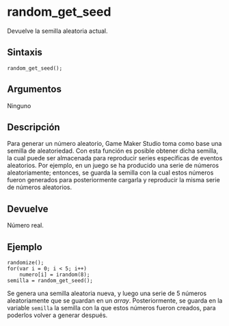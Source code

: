 # random_get_seed

Devuelve la semilla aleatoria actual.

## Sintaxis

  
```gml  
random_get_seed();  
```  

## Argumentos

Ninguno

## Descripción

Para generar un número aleatorio, Game Maker Studio toma como base una semilla de aleatoriedad. Con esta función es posible obtener dicha semilla, la cual puede ser almacenada para reproducir series específicas de eventos aleatorios. Por ejemplo, en un juego se ha producido una serie de números aleatoriamente; entonces, se guarda la semilla con la cual estos números fueron generados para posteriormente cargarla y reproducir la misma serie de números aleatorios.

## Devuelve

Número real.

## Ejemplo

  
```gml  
randomize();  
for(var i = 0; i < 5; i++)  
    numero[i] = irandom(8);  
semilla = random_get_seed();  
```  
Se genera una semilla aleatoria nueva, y luego una serie de 5 números aleatoriamente que se guardan en un _array_. Posteriormente, se guarda en la variable `semilla` la semilla con la que estos números fueron creados, para poderlos volver a generar después.